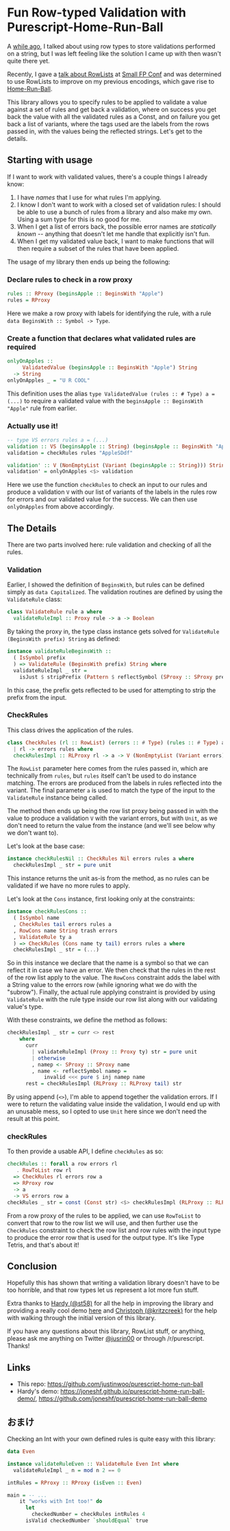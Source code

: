 # Fun Row-typed Validation with Purescript-Home-Run-Ball

A [while ago](http://qiita.com/kimagure/items/5c248844ab28c8c91b16), I talked about using row types to store validations performed on a string, but I was left feeling like the solution I came up with then wasn't quite there yet.

Recently, I gave a [talk about RowLists](https://www.reddit.com/r/purescript/comments/6xs5f2/rowlist_fun_with_purescript_slides_from_small_fp/) at [Small FP Conf](http://clojutre.org/2017/) and was determined to use RowLists to improve on my previous encodings, which gave rise to [Home-Run-Ball](https://github.com/justinwoo/purescript-home-run-ball).

This library allows you to specify rules to be applied to validate a value against a set of rules and get back a validation, where on success you get back the value with all the validated rules as a Const, and on failure you get back a list of variants, where the tags used are the labels from the rows passed in, with the values being the reflected strings. Let's get to the details.

## Starting with usage

If I want to work with validated values, there's a couple things I already know:

1. I have *names* that I use for what rules I'm applying.
2. I know I don't want to work with a closed set of validation rules: I should be able to use a bunch of rules from a library and also make my own. Using a sum type for this is no good for me.
3. When I get a list of errors back, the possible error names are *statically known* -- anything that doesn't let me handle that explicitly isn't fun.
4. When I get my validated value back, I want to make functions that will then require a subset of the rules that have been applied.

The usage of my library then ends up being the following:

### Declare rules to check in a row proxy

```hs
rules :: RProxy (beginsApple :: BeginsWith "Apple")
rules = RProxy
```

Here we make a row proxy with labels for identifying the rule, with a rule `data BeginsWith :: Symbol -> Type`.

### Create a function that declares what validated rules are required

```hs
onlyOnApples ::
     ValidatedValue (beginsApple :: BeginsWith "Apple") String
  -> String
onlyOnApples _ = "U R COOL"
```

This definition uses the alias `type ValidatedValue (rules :: # Type) a = (...)` to require a validated value with the `beginsApple :: BeginsWith "Apple"` rule from earlier.

### Actually use it!

```hs
-- type VS errors rules a = (...)
validation :: VS (beginsApple :: String) (beginsApple :: BeginsWith "Apple") String
validation = checkRules rules "AppleSDdf"

validation' :: V (NonEmptyList (Variant (beginsApple :: String))) String
validation' = onlyOnApples <$> validation
```

Here we use the function `checkRules` to check an input to our rules and produce a validation `V` with our list of variants of the labels in the rules row for errors and our validated value for the success. We can then use `onlyOnApples` from above accordingly.

## The Details

There are two parts involved here: rule validation and checking of all the rules.

### Validation

Earlier, I showed the definition of `BeginsWith`, but rules can be defined simply as `data Capitalized`. The validation routines are defined by using the `ValidateRule` class:

```hs
class ValidateRule rule a where
  validateRuleImpl :: Proxy rule -> a -> Boolean
```

By taking the proxy in, the type class instance gets solved for `ValidateRule (BeginsWith prefix) String` as defined:

```hs
instance validateRuleBeginsWith ::
  ( IsSymbol prefix
  ) => ValidateRule (BeginsWith prefix) String where
  validateRuleImpl _ str =
    isJust $ stripPrefix (Pattern $ reflectSymbol (SProxy :: SProxy prefix)) str
```

In this case, the prefix gets reflected to be used for attempting to strip the prefix from the input.

### CheckRules

This class drives the application of the rules.

```hs
class CheckRules (rl :: RowList) (errors :: # Type) (rules :: # Type) a
  | rl -> errors rules where
  checkRulesImpl :: RLProxy rl -> a -> V (NonEmptyList (Variant errors)) Unit
```

The `RowList` parameter here comes from the rules passed in, which are technically from `rules`, but `rules` itself can't be used to do instance matching. The errors are produced from the labels in rules reflected into the variant. The final parameter `a` is used to match the type of the input to the `ValidateRule` instance being called.

The method then ends up being the row list proxy being passed in with the value to produce a validation `V` with the variant errors, but with `Unit`, as we don't need to return the value from the instance (and we'll see below why we don't want to).

Let's look at the base case:

```hs
instance checkRulesNil :: CheckRules Nil errors rules a where
  checkRulesImpl _ str = pure unit
```

This instance returns the unit as-is from the method, as no rules can be validated if we have no more rules to apply.

Let's look at the `Cons` instance, first looking only at the constraints:

```hs
instance checkRulesCons ::
  ( IsSymbol name
  , CheckRules tail errors rules a
  , RowCons name String trash errors
  , ValidateRule ty a
  ) => CheckRules (Cons name ty tail) errors rules a where
  checkRulesImpl _ str = (...)
```

So in this instance we declare that the name is a symbol so that we can reflect it in case we have an error. We then check that the rules in the rest of the row list apply to the value. The `RowCons` constraint adds the label with a String value to the errors row (while ignoring what we do with the "subrow"). Finally, the actual rule applying constraint is provided by using `ValidateRule` with the rule type inside our row list along with our validating value's type.

With these constraints, we define the method as follows:

```hs
checkRulesImpl _ str = curr <> rest
    where
      curr
        | validateRuleImpl (Proxy :: Proxy ty) str = pure unit
        | otherwise
        , namep <- SProxy :: SProxy name
        , name <- reflectSymbol namep =
            invalid <<< pure $ inj namep name
      rest = checkRulesImpl (RLProxy :: RLProxy tail) str
```

By using append (`<>`), I'm able to append together the validation errors. If I were to return the validating value inside the validation, I would end up with an unusable mess, so I opted to use `Unit` here since we don't need the result at this point.

### checkRules

To then provide a usable API, I define `checkRules` as so:

```hs
checkRules :: forall a row errors rl
   . RowToList row rl
  => CheckRules rl errors row a
  => RProxy row
  -> a
  -> VS errors row a
checkRules _ str = const (Const str) <$> checkRulesImpl (RLProxy :: RLProxy rl) str
```

From a row proxy of the rules to be applied, we can use `RowToList` to convert that row to the row list we will use, and then further use the `CheckRules` constraint to check the row list and row rules with the input type to produce the error row that is used for the output type. It's like Type Tetris, and that's about it!

## Conclusion

Hopefully this has shown that writing a validation library doesn't have to be too horrible, and that row types let us represent a lot more fun stuff.

Extra thanks to [Hardy (@st58)](https://twitter.com/st58/) for all the help in improving the library and providing a really cool demo [here](https://github.com/joneshf/purescript-home-run-ball-demo) and [Christoph (@kritzcreek)](https://twitter.com/kritzcreek) for the help with walking through the initial version of this library.

If you have any questions about this library, RowList stuff, or anything, please ask me anything on Twitter [@jusrin00](https://twitter.com/jusrin00) or through /r/purescript. Thanks!

## Links

* This repo: https://github.com/justinwoo/purescript-home-run-ball
* Hardy's demo: https://joneshf.github.io/purescript-home-run-ball-demo/, https://github.com/joneshf/purescript-home-run-ball-demo

## おまけ

Checking an Int with your own defined rules is quite easy with this library:

```hs
data Even

instance validateRuleEven :: ValidateRule Even Int where
  validateRuleImpl _ n = mod n 2 == 0

intRules = RProxy :: RProxy (isEven :: Even)

main = -- ...
    it "works with Int too!" do
      let
        checkedNumber = checkRules intRules 4
      isValid checkedNumber `shouldEqual` true
```

